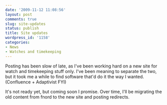 ```yaml
---
date: '2009-11-12 11:08:56'
layout: post
comments: true
slug: site-updates
status: publish
title: Site updates
wordpress_id: '1158'
categories:
- News
- Watches and timekeeping
---
```


Posting has been slow of late, as I've been working hard on a new site for watch and timekeeping stuff only. I've been meaning to separate the two, but it took me a while to find software that'd do it the way I wanted. (Confluence + Adaptivist FYI)

It's not ready yet, but coming soon I promise. Over time, I'll be migrating the old content from fnord to the new site and posting redirects.
